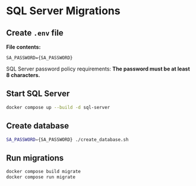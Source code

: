 # SQL Server Migrations

## Create `.env` file

**File contents:**

```text
SA_PASSWORD={SA_PASSWORD}
```

SQL Server password policy requirements: **The password must be at least 8 characters.**

## Start SQL Server

```bash
docker compose up --build -d sql-server
```

## Create database

```bash
SA_PASSWORD={SA_PASSWORD} ./create_database.sh
```

## Run migrations

```bash
docker compose build migrate
docker compose run migrate
```
